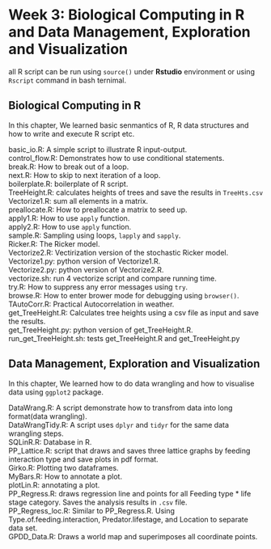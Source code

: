 # Week 3: Biological Computing in R and Data Management, Exploration and Visualization
all R script can be run using  `source()` under **Rstudio** environment or using `Rscript` command in bash ternimal.

## Biological Computing in R
In this chapter, We learned basic senmantics of R, R data structures and how to write and execute R script etc.

basic_io.R: A simple script to illustrate R input-output.   
control_flow.R: Demonstrates how to use conditional statements.   
break.R: How to break out of a loop.   
next.R: How to skip to next iteration of a loop.   
boilerplate.R: boilerplate of R script.   
TreeHeight.R: calculates heights of trees and save the results in `TreeHts.csv`   
Vectorize1.R: sum all elements in a matrix.   
preallocate.R: How to preallocate a matrix to seed up.   
apply1.R: How to use `apply` function.   
apply2.R: How to use `apply` function.   
sample.R: Sampling using loops, `lapply` and `sapply`.   
Ricker.R: The Ricker model.   
Vectorize2.R: Vectirization version of the stochastic Ricker model.   
Vectorize1.py: python version of Vectorize1.R.   
Vectorize2.py: python version of Vectorize2.R.   
vectorize.sh: run 4 vectorize script and compare running time.   
try.R: How to suppress any error messages using `try`.   
browse.R: How to enter brower mode for debugging using `browser()`.   
TAutoCorr.R: Practical Autocorrelation in weather.   
get_TreeHeight.R: Calculates tree heights using a csv file as input and save the results.   
get_TreeHeight.py: python version of get_TreeHeight.R.   
run_get_TreeHeight.sh: tests get_TreeHeight.R and get_TreeHeight.py

## Data Management, Exploration and Visualization
In this chapter, We learned how to do data wrangling and how to visualise data using `ggplot2` package.

DataWrang.R: A script demonstrate how to transfrom data into long format(data wrangling).  
DataWrangTidy.R: A script uses `dplyr` and `tidyr` for the same data wrangling steps.  
SQLinR.R: Database in R.  
PP_Lattice.R: script that draws and saves three lattice graphs by feeding interaction type and save plots in pdf format.  
Girko.R: Plotting two dataframes.  
MyBars.R: How to annotate a plot.  
plotLin.R: annotating a plot.  
PP_Regress.R: draws regression line and points for all Feeding type * life stage category. Saves the analysis results in `.csv` file.  
PP_Regress_loc.R: Similar to PP_Regress.R. Using Type.of.feeding.interaction, Predator.lifestage, and Location to separate data set.  
GPDD_Data.R: Draws a world map and superimposes all coordinate points.  


